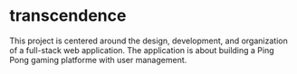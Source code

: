 # transcendence
This project is centered around the design, development, and organization of a full-stack web application. The application is about building a Ping Pong gaming platforme with user management.
